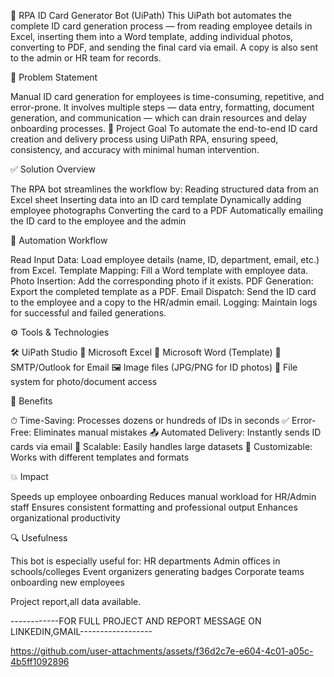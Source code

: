 🤖 RPA ID Card Generator Bot (UiPath)
This UiPath bot automates the complete ID card generation process — from reading employee details in Excel, inserting them into a Word template, adding individual photos, converting to PDF, and sending the final card via email. A copy is also sent to the admin or HR team for records.

📌 Problem Statement

Manual ID card generation for employees is time-consuming, repetitive, and error-prone. It involves multiple steps — data entry, formatting, document generation, and communication — which can drain resources and delay onboarding processes.
🎯 Project Goal
To automate the end-to-end ID card creation and delivery process using UiPath RPA, ensuring speed, consistency, and accuracy with minimal human intervention.

✅ Solution Overview

The RPA bot streamlines the workflow by:
Reading structured data from an Excel sheet
Inserting data into an ID card template
Dynamically adding employee photographs
Converting the card to a PDF
Automatically emailing the ID card to the employee and the admin

🔁 Automation Workflow

Read Input Data: Load employee details (name, ID, department, email, etc.) from Excel.
Template Mapping: Fill a Word template with employee data.
Photo Insertion: Add the corresponding photo if it exists.
PDF Generation: Export the completed template as a PDF.
Email Dispatch: Send the ID card to the employee and a copy to the HR/admin email.
Logging: Maintain logs for successful and failed generations.

⚙️ Tools & Technologies

🛠 UiPath Studio
📄 Microsoft Excel
📃 Microsoft Word (Template)
📧 SMTP/Outlook for Email
🖼 Image files (JPG/PNG for ID photos)
📂 File system for photo/document access

🌟 Benefits

⏱ Time-Saving: Processes dozens or hundreds of IDs in seconds
✅ Error-Free: Eliminates manual mistakes
📤 Automated Delivery: Instantly sends ID cards via email
📁 Scalable: Easily handles large datasets
🧩 Customizable: Works with different templates and formats

💥 Impact

Speeds up employee onboarding
Reduces manual workload for HR/Admin staff
Ensures consistent formatting and professional output
Enhances organizational productivity

🔍 Usefulness

This bot is especially useful for:
HR departments
Admin offices in schools/colleges
Event organizers generating badges
Corporate teams onboarding new employees

Project report,all data available.

------------FOR FULL PROJECT AND REPORT MESSAGE ON LINKEDIN,GMAIL------------------


https://github.com/user-attachments/assets/f36d2c7e-e604-4c01-a05c-4b5ff1092896




